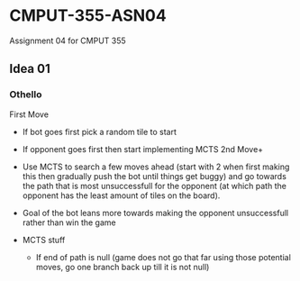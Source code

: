 # CMPUT-355-ASN04
Assignment 04 for CMPUT 355

## Idea 01
### Othello 
First Move
- If bot goes first pick a random tile to start
- If opponent goes first then start implementing MCTS
2nd Move+
- Use MCTS to search a few moves ahead (start with 2 when first making this then gradually push the bot until things get buggy) and go towards
the path that is most unsuccessfull for the opponent (at which path the opponent has the least amount of tiles on the board).
- Goal of the bot leans more towards making the opponent unsuccessfull rather than win the game

- MCTS stuff
	- If end of path is null (game does not go that far using those potential moves, go one branch back up till it is not null)
